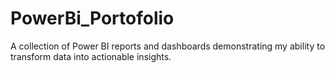 # PowerBi_Portofolio
A collection of Power BI reports and dashboards demonstrating my ability to transform data into actionable insights.
